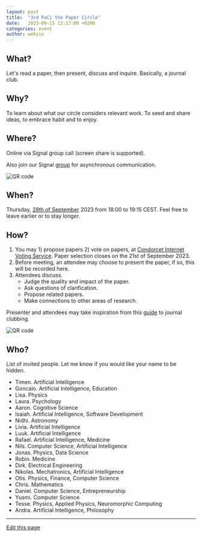 ```yaml
---
layout: post
title:  "3rd PaCi the Paper Circle"
date:   2023-09-15 13:17:00 +0200
categories: event
author: wehzie
---
```


## What?

Let's read a paper, then present, discuss and inquire.
Basically, a journal club.

## Why?

To learn about what our circle considers relevant work.
To seed and share ideas, to embrace habit and to enjoy.

## Where?

Online via Signal group call (screen share is supported).

Also join our Signal [group](https://signal.group/#CjQKIGAHhlxis2kyvc4qQYZQzZVKU-WamcbwhX1ml7Fhkr2YEhDHYoSSHgkMYbrEiJiR6gT_) for asynchronous communication.

![QR code]({{site.baseurl}}/assets/signal_group_join.png)

## When?

Thursday, [28th of September]({{site.baseurl}}/assets/2023y-09m-29d-3rd-PaCi-the-Paper-Circle.ics) 2023 from 18:00 to 19:15 CEST.
Feel free to leave earlier or to stay longer.

## How?

1. You may 1) propose papers 2) vote on papers, at [Condorcet Internet Voting Service](https://civs1.civs.us/cgi-bin/vote.pl?id=E_28b6e34b36ca3fbd&akey=813c227fc18760ea). Paper selection closes on the 21st of September 2023.
2. Before meeting, an attendee may choose to present the paper, if so, this will be recorded here.
3. Attendees discuss.
    - Judge the quality and impact of the paper.
    - Ask questions of clarification.
    - Propose related papers.
    - Make connections to other areas of research.

Presenter and attendees may take inspiration from this [guide](https://bitesizebio.com/13633/journal-club-guide/) to journal clubbing.

![QR code]({{site.baseurl}}/assets/2023y_09m_15d_paci3_paper_selection.png)

## Who?

List of invited people.
Let me know if you would like your name to be hidden.

- Timen. Artificial Intelligence
- Goncalo. Artificial Intelligence, Education
- Lisa. Physics
- Laura. Psychology
- Aaron. Cognitive Science
- Isaiah. Artificial Intelligence, Software Development
- Nidhi. Astronomy
- Livia. Artificial Intelligence
- Luuk. Artificial Intelligence
- Rafael. Artificial Intelligence, Medicine
- Nils. Computer Science, Artificial Intelligence
- Jonas. Physics, Data Science
- Robin. Medicine
- Dirk. Electrical Engineering
- Nikolas. Mechatronics, Artificial Intelligence
- Otis. Physics, Finance, Computer Science
- Chris. Mathematics
- Daniel. Computer Science, Entrepreneurship
- Yusmi. Computer Science
- Tesse. Physics, Applied Physics, Neuromorphic Computing
- Andra. Artificial Intelligence, Philosophy

---

[Edit this page]({{site.version_control_url}}{{page.relative_path}})
